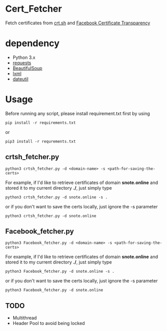# Cert_Fetcher
Fetch certificates from [crt.sh](https://crt.sh/) and [Facebook Certificate Transparency](https://developers.facebook.com/tools/ct/)

# dependency
- Python 3.x
- [requests](https://requests.readthedocs.io/en/master/)
- [BeautifulSoup](https://www.crummy.com/software/BeautifulSoup/bs4/doc/)
- [lxml](https://lxml.de/)
- [dateutil](https://pypi.org/project/python-dateutil/)

# Usage
Before running any script, please install requirement.txt first by using
```
pip install -r requirements.txt
```
or
```
pip3 install -r requrements.txt
```

## crtsh_fetcher.py
```
python3 crtsh_fetcher.py -d <domain-name> -s <path-for-saving-the-certs>
```
For example, if I'd like to retrieve certificates of domain **snote.online** and stored it to my current directory **./**, just simply type
```
python3 crtsh_fetcher.py -d snote.online -s .
```
or if you don't want to save the certs locally, just ignore the -s parameter
```
python3 crtsh_fetcher.py -d snote.online
```

## Facebook_fetcher.py
```
python3 Facebook_fetcher.py -d <domain-name> -s <path-for-saving-the-certs>
```
For example, if I'd like to retrieve certificates of domain **snote.online** and stored it to my current directory **./**, just simply type
```
python3 Facebook_fetcher.py -d snote.online -s .
```
or if you don't want to save the certs locally, just ignore the -s parameter
```
python3 Facebook_fetcher.py -d snote.online
```

## TODO
- Multithread
- Header Pool to avoid being locked

